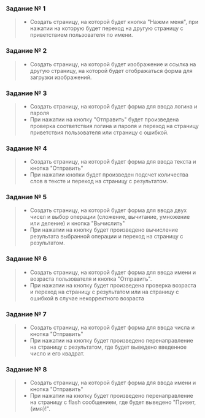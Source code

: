 ### Задание № 1

> * Создать страницу, на которой будет кнопка "Нажми меня", при
    нажатии на которую будет переход на другую страницу с
    приветствием пользователя по имени.

### Задание № 2

> * Создать страницу, на которой будет изображение и ссылка
    на другую страницу, на которой будет отображаться форма
    для загрузки изображений.

### Задание № 3

> * Создать страницу, на которой будет форма для ввода логина
    и пароля
>* При нажатии на кнопку "Отправить" будет произведена
   проверка соответствия логина и пароля и переход на
   страницу приветствия пользователя или страницу с
   ошибкой.

### Задание № 4

> * Создать страницу, на которой будет форма для ввода текста и
    кнопка "Отправить"
>* При нажатии кнопки будет произведен подсчет количества слов
   в тексте и переход на страницу с результатом.

### Задание № 5

> * Создать страницу, на которой будет форма для ввода двух
    чисел и выбор операции (сложение, вычитание, умножение
    или деление) и кнопка "Вычислить"
>* При нажатии на кнопку будет произведено вычисление
   результата выбранной операции и переход на страницу с
   результатом.

### Задание № 6
>* Создать страницу, на которой будет форма для ввода имени и возраста пользователя и кнопка "Отправить".
>* При нажатии на кнопку будет произведена проверка возраста и переход на страницу с результатом или на страницу с
   ошибкой в случае некорректного возраста

### Задание № 7
>* Создать страницу, на которой будет форма для ввода числа
и кнопка "Отправить"
>* При нажатии на кнопку будет произведено
перенаправление на страницу с результатом, где будет
выведено введенное число и его квадрат.

### Задание № 8
>* Создать страницу, на которой будет форма для ввода имени
и кнопка "Отправить"
>* При нажатии на кнопку будет произведено
перенаправление на страницу с flash сообщением, где будет
выведено "Привет, {имя}!".
